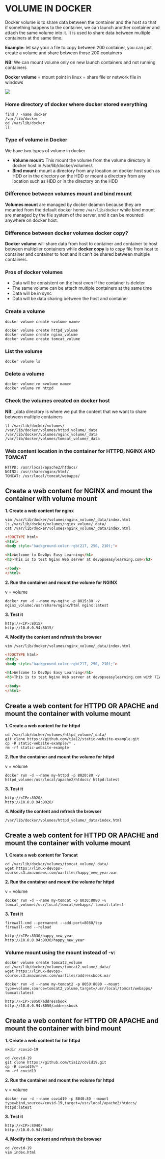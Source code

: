 
# VOLUME IN DOCKER

Docker volume is to share  data between the container and the host so that if something happens to the container, we can launch another container and attach the same volume into it. It is used to share data between multiple containers at the same time. 

**Example:** let say your a file to copy between 200 container, you can just create a volume and share between those 200 containers

**NB:** We can mount volume only on new launch containers and not running containers

**Docker volume** = mount point in linux = share file or network file in windows

![](/images/docker-volumes.JPG)


### Home directory of docker where docker stored everything
```
find / -name docker
/var/lib/docker
cd /var/lib/docker
ll
```

### Type of volume in Docker
We have two types of volume in docker
- **Volume mount:** This mount the volume from the volume directory in docker host in /var/lib/docker/volumes/. 
- **Bind mount:** mount a directory from any location on docker host such as HDD or in the directory on the HDD or mount a directory from any location such as HDD or in the directory on the HDD


### Difference between volumes mount and bind mount 
**Volumes mount** are managed by docker deamon because they are mounted from the default docker home `/var/lib/docker` while bind mount are managed by the file system of the server, and it can be mounted anywhere on docker host.


### Difference between docker volumes docker copy?
**Docker volume** will share data from host to container and container to host between multiplier containers while **docker copy** is to copy file from host to container and container to host and it can't be shared between multiple containers.


### Pros of docker volumes
- Data will be consistent on the host even if the container is deleter
- The same volume can be attach multiple containers at the same time
- Data will be in sync 
- Data will be data sharing between the host and container



### Create a volume
```
docker volume create <volume name> 

docker volume create httpd_volume
docker volume create nginx_volume
docker volume create tomcat_volume
```

### List the volume
```
docker volume ls
```

### Delete a volume
```
docker volume rm <volume name>
docker volume rm httpd
```
### Check the volumes created on docker host
**NB:** _data directory is where we put the content that we want to share between multiple containers
```
ll /var/lib/docker/volumes/
/var/lib/docker/volumes/httpd_volume/_data
/var/lib/docker/volumes/nginx_volume/_data
/var/lib/docker/volumes/tomcat_volume/_data
```

### Web content location in the container for HTTPD, NGINX AND TOMCAT
```
HTTPD: /usr/local/apache2/htdocs/
NGINX: /usr/share/nginx/html/
TOMCAT: /usr/local/tomcat/webapps/
```


## Create a web content for NGINX and mount the container with volume mount

**1. Create a web content for nginx**

```
vim /var/lib/docker/volumes/nginx_volume/_data/index.html
ls /var/lib/docker/volumes/nginx_volume/_data/
cat /var/lib/docker/volumes/nginx_volume/_data/index.html
```

```html
<!DOCTYPE html>
<html>
<body style="background-color:rgb(217, 250, 210);">

<h1>Welcome to DevOps Easy Learning</h1>
<h3>This is to test Nginx Web server at devopseasylearning.com</h3>

</body>
</html>
```

**2. Run the container and mount the volume for NGINX**

v = volume
```
docker run -d --name my-nginx -p 8015:80 -v nginx_volume:/usr/share/nginx/html nginx:latest
```
**3. Test it**
```
http://<IP>:8015/
http://10.0.0.94:8015/
```
**4. Modify the content and refresh the browser**
```
vim /var/lib/docker/volumes/nginx_volume/_data/index.html
```
```html
<!DOCTYPE html>
<html>
<body style="background-color:rgb(217, 250, 210);">

<h1>Welcome to DevOps Easy Learning</h1>
<h3>This is to test Nginx Web server at devopseasylearning.com with TIA and some awesome students</h3>

</body>
</html>
```

## Create a web content for HTTPD OR APACHE and mount the container with volume mount
**1. Create a web content for for httpd**
```
cd /var/lib/docker/volumes/httpd_volume/_data/
git clone https://github.com/tia12/static-website-example.git
cp -R static-website-example/* .
rm -rf static-website-example
```
**2. Run the container and mount the volume for httpd**

v = volume
```
docker run -d --name my-httpd -p 8020:80 -v httpd_volume:/usr/local/apache2/htdocs/ httpd:latest
```
**3. Test it**
```
http://<IP>:8020/
http://10.0.0.94:8020/
```

**4. Modify the content and refresh the browser**
```
/var/lib/docker/volumes/httpd_volume/_data/index.html
```

## Create a web content for HTTPD OR APACHE and mount the container with volume mount
**1. Create a web content for Tomcat**
```
cd /var/lib/docker/volumes/tomcat_volume/_data/
wget https://linux-devops-course.s3.amazonaws.com/warfiles/happy_new_year.war
```

**2. Run the container and mount the volume for httpd**

v = volume
```
docker run -d --name my-tomcat -p 8030:8080 -v tomcat_volume:/usr/local/tomcat/webapps/ tomcat:latest
```

**3. Test it**
```
firewall-cmd --permanent --add-port=8080/tcp
firewall-cmd --reload

http://<IP>:8030/happy_new_year
http://10.0.0.94:8030/happy_new_year
```

### Volume mount using the mount instead of -v:
```
docker volume create tomcat2_volume
cd /var/lib/docker/volumes/tomcat2_volume/_data/
wget https://linux-devops-course.s3.amazonaws.com/warfiles/addressbook.war
```
```
docker run -d --name my-tomcat2 -p 8050:8080 --mount type=volume,source=tomcat2_volume,target=/usr/local/tomcat/webapps/ tomcat:latest
```
```
http://<IP>:8050/addressbook
http://10.0.0.94:8050/addressbook
```

## Create a web content for HTTPD OR APACHE and mount the container with bind mount
**1. Create a web content for for httpd**
```
mkdir /covid-19

cd /covid-19
git clone https://github.com/tia12/covid19.git
cp -R covid19/* .
rm -rf covid19
```
**2. Run the container and mount the volume for httpd**

v = volume
```
docker run -d --name covid19 -p 8040:80 --mount type=bind,source=/covid-19,target=/usr/local/apache2/htdocs/ httpd:latest
```
**3. Test it**
```
http://<IP>:8040/
http://10.0.0.94:8040/
```

**4. Modify the content and refresh the browser**
```
cd /covid-19
vim index.html 
```

